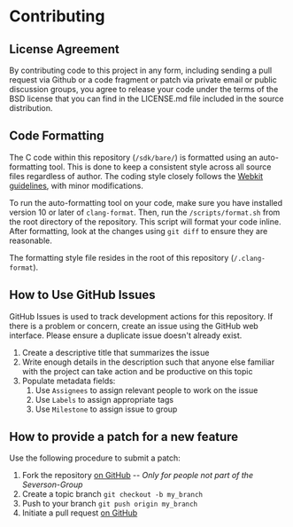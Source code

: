 # Contributing

## License Agreement

By contributing code to this project in any form, including sending
a pull request via Github or a code fragment or patch via private email or
public discussion groups, you agree to release your code under the terms
of the BSD license that you can find in the LICENSE.md file included in 
the source distribution.

## Code Formatting

The C code within this repository (`/sdk/bare/`) is formatted using an auto-formatting tool. This is done to keep a consistent style across all source files regardless of author. The coding style closely follows the [Webkit guidelines](https://webkit.org/code-style-guidelines/), with minor modifications.

To run the auto-formatting tool on your code, make sure you have installed version 10 or later of `clang-format`. Then, run the `/scripts/format.sh` from the root directory of the repository. This script will format your code inline. After formatting, look at the changes using `git diff` to ensure they are reasonable.

The formatting style file resides in the root of this repository (`/.clang-format`).

## How to Use GitHub Issues

GitHub Issues is used to track development actions for this repository.
If there is a problem or concern, create an issue using the GitHub web
interface. Please ensure a duplicate issue doesn't already exist.

1. Create a descriptive title that summarizes the issue
2. Write enough details in the description such that anyone else familiar
   with the project can take action and be productive on this topic
3. Populate metadata fields:
   1. Use `Assignees` to assign relevant people to work on the issue
   2. Use `Labels` to assign appropriate tags
   3. Use `Milestone` to assign issue to group

## How to provide a patch for a new feature

Use the following procedure to submit a patch:

1. Fork the repository [on GitHub](http://help.github.com/fork-a-repo/) -- _Only for people not part of the Severson-Group_
2. Create a topic branch `git checkout -b my_branch`
3. Push to your branch `git push origin my_branch`
4. Initiate a pull request [on GitHub](https://help.github.com/articles/creating-a-pull-request/)
